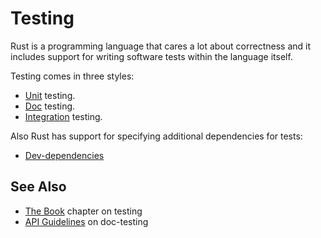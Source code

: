 # Testing

Rust is a programming language that cares a lot about correctness and it
includes support for writing software tests within the language itself.

Testing comes in three styles:

* [Unit][unit] testing.
* [Doc][doc] testing.
* [Integration][integration] testing.

Also Rust has support for specifying additional dependencies for tests:

* [Dev-dependencies][dev-dependencies]

## See Also

* [The Book][doc-testing] chapter on testing
* [API Guidelines][doc-nursery] on doc-testing

[unit]: testing/unit_testing.html
[doc]: testing/doc_testing.html
[integration]: testing/integration_testing.html
[dev-dependencies]: testing/dev_dependencies.html
[doc-testing]: https://doc.rust-lang.org/book/second-edition/ch11-00-testing.html
[doc-nursery]: https://rust-lang-nursery.github.io/api-guidelines/documentation.html
